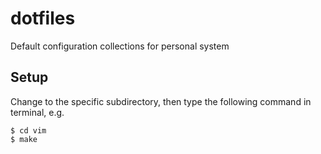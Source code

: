 # dotfiles
Default configuration collections for personal system

## Setup
Change to the specific subdirectory, then type the following command in terminal, e.g.
```shell
$ cd vim
$ make
```
